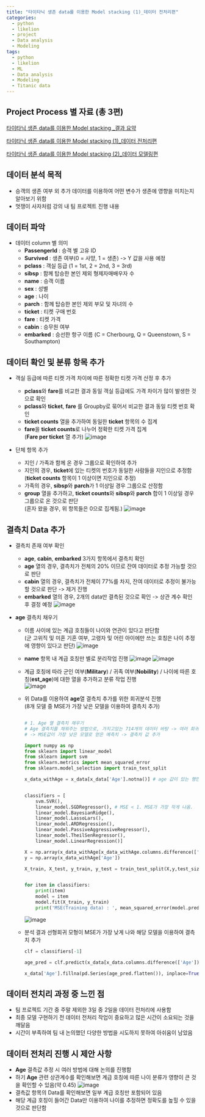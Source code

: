 ```yaml
---
title: "타이타닉 생존 data를 이용한 Model stacking (1)_데이터 전처리편"
categories:
  - python
  - likelion
  - project
  - Data analysis
  - Modeling
tags:
  - python
  - likelion
  - ML
  - Data analysis
  - Modeling
  - Titanic data
---
```

## Project Process 별 자료 (총 3편)

<a href="https://junuhwang.github.io/python/likelion/project/data%20analysis/modeling/타이타닉-생존-data를-이용한-Model-stacking-_결과-요약/"> 타이타닉 생존 data를 이용한 Model stacking _결과 요약</a>  

<a href="https://junuhwang.github.io/python/likelion/project/data%20analysis/modeling/타이타닉-생존-data를-이용한-Model-stacking-(1)_데이터-전처리편/"> 타이타닉 생존 data를 이용한 Model stacking (1)_데이터 전처리편 </a>  

<a href="https://junuhwang.github.io/python/likelion/project/data%20analysis/modeling/타이타닉-생존-data를-이용한-Model-stacking-(2)_모델링-편/"> 타이타닉 생존 data를 이용한 Model stacking (2)_데이터 모델링편 </a>  

## 데이터 분석 목적
- 승객의 생존 여부 외 추가 데이터를 이용하여 어떤 변수가 생존에 영향을 미치는지 알아보기 위함
- 멋쟁이 사자처럼 강의 내 팀 프로젝트 진행 내용

## 데이터 파악
- 데이터 column 별 의미
    - **PassengerId** : 승객 별 고유 ID
    - **Survived** : 생존 여부(0 = 사먕, 1 = 생존) -> Y 값을 사용 예정
    - **pclass** : 객실 등급 (1 = 1st, 2 = 2nd, 3 = 3rd)
    - **sibsp** : 함께 탑승한 본인 제외 형제자매배우자 수
    - **name** : 승객 이름
    - **sex** : 성별
    - **age** : 나이
    - **parch** : 함께 탑승한 본인 제외 부모 및 자녀의 수
    - **ticket** : 티켓 구매 번호
    - **fare** : 티켓 가격
    - **cabin** : 승무원 여부
    - **embarked** : 승선한 항구 이름 (C = Cherbourg, Q = Queenstown, S = Southampton)

## 데이터 확인 및 분류 항목 추가
- 객실 등급에 따른 티켓 가격 차이에 따른 정확한 티켓 가격 산정 후 추가
    * **pclass**와 **fare**를 비교한 결과 동일 객실 등급에도 가격 차이가 많이 발생한 것으로 확인
    * **pclass**와 **ticket**, **fare** 를 Groupby로 묶어서 비교한 결과 동일 티켓 번호 확인
    * **ticket counts** 열을 추가하여 동일한 **ticket** 항목의 수 집계
    * **fare**을 **ticket counts**로 나누어 정확한 티켓 가격 집계  
      (**Fare per ticket** 열 추가)
    ![image](https://user-images.githubusercontent.com/88296152/133918723-39af2669-a7ba-4d4e-9ef7-4b37ff64cdc0.png)
 
- 단체 항목 추가
    * 지인 / 가족과 함께 온 경우 그룹으로 확인하여 추가
    * 지인의 경우, **ticket**에 있는 티켓의 번호가 동일한 사람들을 지인으로 추정함  
      (**ticket counts** 항목이 1 이상이면 지인으로 추정)
    * 가족의 경우, **sibsp**와 **parch**가 1 이상일 경우 그룹으로 산정함
    * **group** 열을 추가하고, **ticket counts**와 **sibsp**와 **parch** 합이 1 이상일 경우 그룹으로 온 것으로 판단  
      (혼자 왔을 경우, 위 항목들은 0으로 집계됨.)
    ![image](https://user-images.githubusercontent.com/88296152/133919591-3d108846-a872-4424-acdc-91e8ea1d5e47.png)

## 결측치 Data 추가
- 결측치 존재 여부 확인
    * **age**, **cabin**, **embarked** 3가지 항목에서 결측치 확인
    * **age** 열의 경우, 결측치가 전체의 20% 이므로 잔여 데이터로 추정 가능할 것으로 판단
    * **cabin** 열의 경우, 결측치가 전체이 77%를 차지, 잔여 데이터로 추정이 불가능할 것으로 판단 -> 제거 진행
    * **embarked** 열의 경우, 2개의 data만 결측된 것으로 확인 -> 상관 계수 확인 후 결정 예정
    ![image](https://user-images.githubusercontent.com/88296152/133918871-4b44806c-a2b0-4582-8ef1-e6543b15ce4c.png)

- **age** 결측치 채우기
    * 이름 사이에 있는 계급 호칭들이 나이와 연관이 있다고 판단함  
      (군 고위직 및 미혼 기혼 여부, 고령자 및 어린 아이에만 쓰는 호칭은 나이 추정에 영향이 있다고 판단)
    ![image](https://user-images.githubusercontent.com/88296152/133919929-e91b7a7c-cdef-4b97-827d-f01caa616306.png)
    
    * **name** 항목 내 계급 호칭만 별로 분리작업 진행
    ![image](https://user-images.githubusercontent.com/88296152/133920101-1085da3f-06cd-4522-893b-2b8fcea07ae8.png)
    ![image](https://user-images.githubusercontent.com/88296152/133920131-f72dc4e2-335f-45a8-8829-146c4cd9dbca.png)
    
    * 계급 호칭에 따라 군인 여부(**Military**) / 귀족 여부(**Nobility**) / 나이에 따른 호칭(**est_age**)에 대한 열을 추가하고 분류 작업 진행  
    ![image](https://user-images.githubusercontent.com/88296152/133920029-3e2f088a-6f94-43e9-b8bd-b86d9fd59fb0.png)
    
    * 위 Data를 이용하여 **age**열 결측치 추가를 위한 회귀분석 진행  
      (8개 모델 중 MSE가 가장 낮은 모델을 이용하여 결측치 추가)
      ```python

      # 1. Age 열 결측치 채우기 
      # Age 결측치를 채워주는 방법으로, 가지고있는 714개의 데이터 바탕 -> 여러 회귀 모델을 돌려
      # -> MSE값이 가장 낮은 모델로 얻은 예측치 -> 결측치 값 추가

      import numpy as np
      from sklearn import linear_model
      from sklearn import svm
      from sklearn.metrics import mean_squared_error
      from sklearn.model_selection import train_test_split

      x_data_withAge = x_data[x_data['Age'].notna()] # age 값이 있는 행만 추린 df


      classifiers = [
          svm.SVR(),
          linear_model.SGDRegressor(), # MSE < 1. MSE가 가장 작게 나옴. 
          linear_model.BayesianRidge(),
          linear_model.LassoLars(),
          linear_model.ARDRegression(),
          linear_model.PassiveAggressiveRegressor(),
          linear_model.TheilSenRegressor(),
          linear_model.LinearRegression()]

      X = np.array(x_data_withAge[x_data_withAge.columns.difference(['Age'])]) # Age를 제외한 모든 열
      y = np.array(x_data_withAge['Age'])

      X_train, X_test, y_train, y_test = train_test_split(X,y,test_size=0.3,random_state=0)


      for item in classifiers:
          print(item)
          model = item
          model.fit(X_train, y_train)
          print('MSE(Training data) : ', mean_squared_error(model.predict(X_train), y_train))

      ```
      ![image](https://user-images.githubusercontent.com/88296152/134796188-9543931a-baf8-4d36-bba8-78678ff2235e.png)

    * 분석 결과 선형회귀 모형이 MSE가 가장 낮게 나와 해당 모델을 이용하여 결측치 추가
      ``` python
      clf = classifiers[-1]

      age_pred = clf.predict(x_data[x_data.columns.difference(['Age'])])  

      x_data['Age'].fillna(pd.Series(age_pred.flatten()), inplace=True) 


      ```
      
## 데이터 전치리 과정 중 느낀 점
- 팀 프로젝트 기간 중 주말 제외한 3일 중 2일을 데이터 전처리에 사용함
- 최종 모델 구현하기 전 데이터 전처리 작업이 중요하고 많은 시간이 소요되는 것을 깨달음
- 시간이 부족하여 팀 내 논의했던 다양한 방법을 시도하지 못하여 아쉬움이 남았음

## 데이터 전처리 진행 시 제안 사항
- **Age** 결측값 추정 시 여러 방법에 대해 논의를 진행함
- 하기 **Age** 관련 상관계수를 확인해보면 계급 호칭에 따른 나이 분류가 영향이 큰 것을 확인할 수 있음(약 0.45)
  ![image](https://user-images.githubusercontent.com/88296152/133920349-29a233e7-6c7b-4b92-94f1-e6213ad03c83.png)
- 결측값 항목의 Data를 확인해보면 일부 계급 호칭만 포함되어 있음
- 해당 계급 호칭이 들어간 Data만 이용하여 나이를 추정하면 정확도를 높힐 수 있을 것으로 판단함
